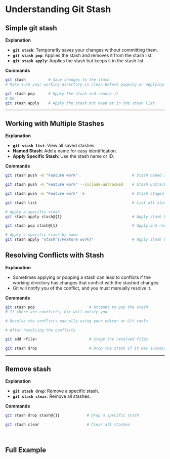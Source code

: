 # Understanding Git Stash

## Simple git stash

**Explanation**

- **`git stash`**: Temporarily saves your changes without committing them.
- **`git stash pop`**: Applies the stash and removes it from the stash list.
- **`git stash apply`**: Applies the stash but keeps it in the stash list.

**Commands**

```bash
git stash          # Save changes to the stash
# Make sure your working directory is clean before popping or applying

git stash pop      # Apply the stash and remove it
# OR
git stash apply    # Apply the stash but keep it in the stash list
```


---

## Working with Multiple Stashes

**Explanation**

- **`git stash list`**: View all saved stashes.
- **Named Stash**: Add a name for easy identification.
- **Apply Specific Stash**: Use the stash name or ID.

**Commands**

```bash
git stash push -m "Feature work"                        # Stash named stash

git stash push -m "Feature work" --include-untracked    # Stash untracked files

git stash push -m "Feature work" -S                     # Stash staged files

git stash list                                          # List all stashes

# Apply a specific stash
git stash apply stash@{1}                               # Apply stash by ID

git stash pop stash@{1}                                 # Apply and remove stash by ID

# Apply a specific stash by name
git stash apply "stash^{/Feature work}"                 # Apply stash by name

```

## Resolving Conflicts with Stash

**Explanation**

- Sometimes applying or popping a stash can lead to conflicts if the working directory has changes that conflict with the stashed changes.
- Git will notify you of the conflict, and you must manually resolve it.

**Commands**
```bash
git stash pop                        # Attempt to pop the stash
# If there are conflicts, Git will notify you

# Resolve the conflicts manually using your editor or Git tools

# After resolving the conflicts

git add <file>                       # Stage the resolved files

git stash drop                       # Drop the stash if it was successfully applied
```

---

## Remove stash

**Explanation**

- **`git stash drop`**: Remove a specific stash.
- **`git stash clear`**: Remove all stashes.

**Commands**
```bash
git stash drop stash@{1}            # Drop a specific stash

git stash clear                     # Clear all stashes
```

<br />

## Full Example
